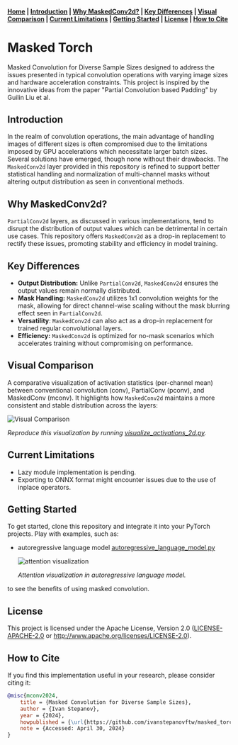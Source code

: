 #### [Home](https://github.com/ivanstepanovftw/masked_torch) | [Introduction](#masked-torch) | [Why MaskedConv2d?](#why-maskedconv2d) | [Key Differences](#key-differences) | [Visual Comparison](#visual-comparison) | [Current Limitations](#current-limitations) | [Getting Started](#getting-started) | [License](#license) | [How to Cite](#how-to-cite)

# Masked Torch

Masked Convolution for Diverse Sample Sizes designed to address the issues presented in typical convolution operations with varying image sizes and hardware acceleration constraints. This project is inspired by the innovative ideas from the paper "Partial Convolution based Padding" by Guilin Liu et al.

## Introduction
In the realm of convolution operations, the main advantage of handling images of different sizes is often compromised due to the limitations imposed by GPU accelerations which necessitate larger batch sizes. Several solutions have emerged, though none without their drawbacks. The `MaskedConv2d` layer provided in this repository is refined to support better statistical handling and normalization of multi-channel masks without altering output distribution as seen in conventional methods.

## Why MaskedConv2d?
`PartialConv2d` layers, as discussed in various implementations, tend to disrupt the distribution of output values which can be detrimental in certain use cases. This repository offers `MaskedConv2d` as a drop-in replacement to rectify these issues, promoting stability and efficiency in model training.

## Key Differences
- **Output Distribution:** Unlike `PartialConv2d`, `MaskedConv2d` ensures the output values remain normally distributed.
- **Mask Handling:** `MaskedConv2d` utilizes 1x1 convolution weights for the mask, allowing for direct channel-wise scaling without the mask blurring effect seen in `PartialConv2d`.
- **Versatility**: `MaskedConv2d` can also act as a drop-in replacement for trained regular convolutional layers.
- **Efficiency:** `MaskedConv2d` is optimized for no-mask scenarios which accelerates training without compromising on performance.

## Visual Comparison
A comparative visualization of activation statistics (per-channel mean) between conventional convolution (conv), PartialConv (pconv), and MaskedConv (mconv). It highlights how `MaskedConv2d` maintains a more consistent and stable distribution across the layers:

![Visual Comparison](https://i.imgur.com/8ifNtrP.png)

_Reproduce this visualization by running [visualize_activations_2d.py](examples/visualize_activations_2d.py)._

## Current Limitations
- Lazy module implementation is pending.
- Exporting to ONNX format might encounter issues due to the use of inplace operators.

## Getting Started
To get started, clone this repository and integrate it into your PyTorch projects. Play with examples, such as:
- autoregressive language model [autoregressive_language_model.py](examples/autoregressive_language_model.py)
  
  ![attention visualization](https://i.imgur.com/w6wgvoA.gif)
  
  _Attention visualization in autoregressive language model._

[//]: # (- object detection [object_detection.py]&#40;examples/object_detection.py&#41;)

to see the benefits of using masked convolution.

## License
This project is licensed under the Apache License, Version 2.0 ([LICENSE-APACHE-2.0](LICENSE-APACHE-2.0) or http://www.apache.org/licenses/LICENSE-2.0).

## How to Cite
If you find this implementation useful in your research, please consider citing it:
```bibtex
@misc{mconv2024,
    title = {Masked Convolution for Diverse Sample Sizes},
    author = {Ivan Stepanov},
    year = {2024},
    howpublished = {\url{https://github.com/ivanstepanovftw/masked_torch}},
    note = {Accessed: April 30, 2024}
}
```
